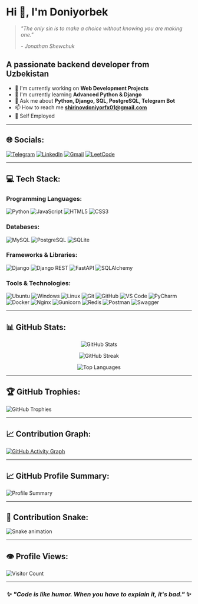# Hi 👋, I'm Doniyorbek

> *"The only sin is to make a choice without knowing you are making one."*
> 
> *- Jonathan Shewchuk*

## A passionate backend developer from Uzbekistan

- 🔭 I'm currently working on **Web Development Projects**
- 🌱 I'm currently learning **Advanced Python & Django**
- 💬 Ask me about **Python, Django, SQL, PostgreSQL, Telegram Bot**
- 📫 How to reach me **shirinovdoniyorfx01@gmail.com**
- 🏢 Self Employed

---

## 🌐 Socials:
[![Telegram](https://img.shields.io/badge/Telegram-2CA5E0?style=for-the-badge&logo=telegram&logoColor=white)](https://t.me/Shirinov_022)
[![LinkedIn](https://img.shields.io/badge/LinkedIn-0077B5?style=for-the-badge&logo=linkedin&logoColor=white)](https://linkedin.com/in/doniyorshirinov)
[![Gmail](https://img.shields.io/badge/Gmail-D14836?style=for-the-badge&logo=gmail&logoColor=white)](mailto:shirinovdoniyorfx01@gmail.com)
[![LeetCode](https://img.shields.io/badge/LeetCode-FFA116?style=for-the-badge&logo=leetcode&logoColor=black)](https://leetcode.com/Doniyor_)

---

## 💻 Tech Stack:

### Programming Languages:
![Python](https://img.shields.io/badge/Python-3776AB?style=for-the-badge&logo=python&logoColor=white)
![JavaScript](https://img.shields.io/badge/JavaScript-F7DF1E?style=for-the-badge&logo=javascript&logoColor=black)
![HTML5](https://img.shields.io/badge/HTML5-E34F26?style=for-the-badge&logo=html5&logoColor=white)
![CSS3](https://img.shields.io/badge/CSS3-1572B6?style=for-the-badge&logo=css3&logoColor=white)

### Databases:
![MySQL](https://img.shields.io/badge/MySQL-4479A1?style=for-the-badge&logo=mysql&logoColor=white)
![PostgreSQL](https://img.shields.io/badge/PostgreSQL-316192?style=for-the-badge&logo=postgresql&logoColor=white)
![SQLite](https://img.shields.io/badge/SQLite-07405E?style=for-the-badge&logo=sqlite&logoColor=white)

### Frameworks & Libraries:
![Django](https://img.shields.io/badge/Django-092E20?style=for-the-badge&logo=django&logoColor=white)
![Django REST](https://img.shields.io/badge/Django%20REST-ff1709?style=for-the-badge&logo=django&logoColor=white)
![FastAPI](https://img.shields.io/badge/FastAPI-005571?style=for-the-badge&logo=fastapi)
![SQLAlchemy](https://img.shields.io/badge/SQLAlchemy-FCA121?style=for-the-badge&logo=sqlalchemy&logoColor=white)

### Tools & Technologies:
![Ubuntu](https://img.shields.io/badge/Ubuntu-E95420?style=for-the-badge&logo=ubuntu&logoColor=white)
![Windows](https://img.shields.io/badge/Windows-0078D6?style=for-the-badge&logo=windows&logoColor=white)
![Linux](https://img.shields.io/badge/Linux-FCC624?style=for-the-badge&logo=linux&logoColor=black)
![Git](https://img.shields.io/badge/Git-F05032?style=for-the-badge&logo=git&logoColor=white)
![GitHub](https://img.shields.io/badge/GitHub-181717?style=for-the-badge&logo=github&logoColor=white)
![VS Code](https://img.shields.io/badge/VS%20Code-007ACC?style=for-the-badge&logo=visual-studio-code&logoColor=white)
![PyCharm](https://img.shields.io/badge/PyCharm-143?style=for-the-badge&logo=pycharm&logoColor=black&color=black&labelColor=green)
![Docker](https://img.shields.io/badge/Docker-2496ED?style=for-the-badge&logo=docker&logoColor=white)
![Nginx](https://img.shields.io/badge/Nginx-009639?style=for-the-badge&logo=nginx&logoColor=white)
![Gunicorn](https://img.shields.io/badge/Gunicorn-499848?style=for-the-badge&logo=gunicorn&logoColor=white)
![Redis](https://img.shields.io/badge/Redis-DC382D?style=for-the-badge&logo=redis&logoColor=white)
![Postman](https://img.shields.io/badge/Postman-FF6C37?style=for-the-badge&logo=postman&logoColor=white)
![Swagger](https://img.shields.io/badge/Swagger-85EA2D?style=for-the-badge&logo=swagger&logoColor=black)

---

## 📊 GitHub Stats:

<div align="center">
  
![GitHub Stats](https://github-readme-stats.vercel.app/api?username=Shirinov01&theme=dark&hide_border=false&include_all_commits=true&count_private=true)

![GitHub Streak](https://github-readme-streak-stats.herokuapp.com/?user=Shirinov01&theme=dark&hide_border=false)

![Top Languages](https://github-readme-stats.vercel.app/api/top-langs/?username=Shirinov01&theme=dark&hide_border=false&include_all_commits=true&count_private=true&layout=compact)

</div>

---

## 🏆 GitHub Trophies:
![GitHub Trophies](https://github-profile-trophy.vercel.app/?username=Shirinov01&theme=radical&no-frame=false&no-bg=true&margin-w=4)

---

## 📈 Contribution Graph:
[![GitHub Activity Graph](https://github-readme-activity-graph.vercel.app/graph?username=Shirinov01&bg_color=0d1117&color=5BCDEC&line=5BCDEC&point=FFFFFF&hide_border=true)](https://github.com/yourusername)

---

## 📈 GitHub Profile Summary:
![Profile Summary](https://github-profile-summary-cards.vercel.app/api/cards/profile-details?username=Shirinov01&theme=github_dark)

---

## 🐍 Contribution Snake:
![Snake animation](https://raw.githubusercontent.com/yourusername/Shirinov01/output/github-contribution-grid-snake-dark.svg)

---

## 👁️ Profile Views:
![Visitor Count](https://profile-counter.glitch.me/Shirinov01/count.svg)

---

<div align="center">

### ✨ *"Code is like humor. When you have to explain it, it's bad."* ✨

</div>
